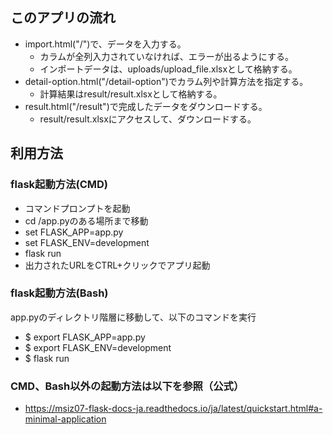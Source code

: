 ## このアプリの流れ
- import.html("/")で、データを入力する。
    - カラムが全列入力されていなければ、エラーが出るようにする。
    - インポートデータは、uploads/upload_file.xlsxとして格納する。
- detail-option.html("/detail-option")でカラム列や計算方法を指定する。
    - 計算結果はresult/result.xlsxとして格納する。
- result.html("/result")で完成したデータをダウンロードする。
    - result/result.xlsxにアクセスして、ダウンロードする。

## 利用方法
### flask起動方法(CMD)
- コマンドプロンプトを起動
- cd /app.pyのある場所まで移動
- set FLASK_APP=app.py
- set FLASK_ENV=development
- flask run
- 出力されたURLをCTRL+クリックでアプリ起動

### flask起動方法(Bash)
app.pyのディレクトリ階層に移動して、以下のコマンドを実行
- $ export FLASK_APP=app.py
- $ export FLASK_ENV=development
- $ flask run

### CMD、Bash以外の起動方法は以下を参照（公式）
- https://msiz07-flask-docs-ja.readthedocs.io/ja/latest/quickstart.html#a-minimal-application